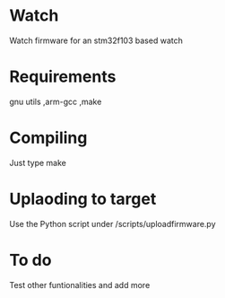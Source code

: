 # Watch
Watch firmware for an stm32f103 based watch


# Requirements
gnu utils ,arm-gcc ,make 

# Compiling
Just type make

# Uplaoding to target 

Use the Python script under /scripts/uploadfirmware.py 

# To do 
Test other funtionalities and add more

